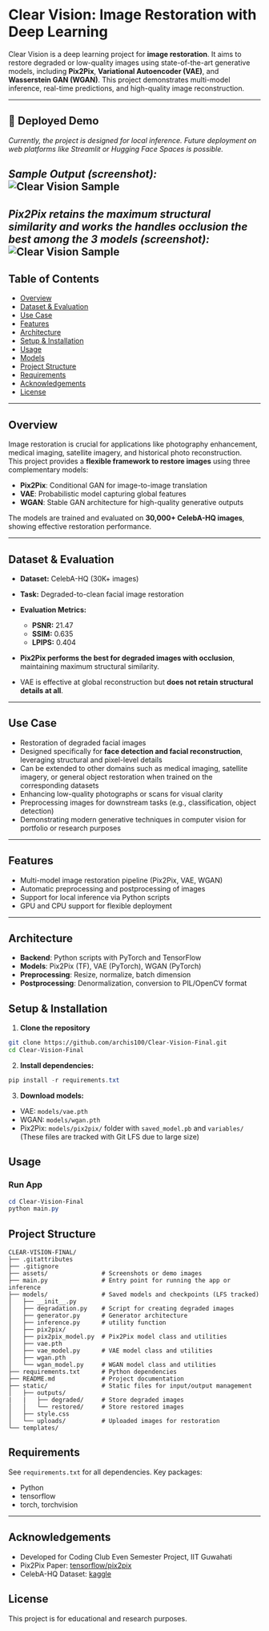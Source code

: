 # Clear Vision: Image Restoration with Deep Learning

Clear Vision is a deep learning project for **image restoration**. It aims to restore degraded or low-quality images using state-of-the-art generative models, including **Pix2Pix**, **Variational Autoencoder (VAE)**, and **Wasserstein GAN (WGAN)**. This project demonstrates multi-model inference, real-time predictions, and high-quality image reconstruction.

---

## 🚀 Deployed Demo

*Currently, the project is designed for local inference. Future deployment on web platforms like Streamlit or Hugging Face Spaces is possible.*

*Sample Output (screenshot):*
![Clear Vision Sample](assets/demo_screenshot1.jpg)
---

*Pix2Pix retains the maximum structural similarity and works the handles occlusion the best among the 3 models (screenshot):*
![Clear Vision Sample](assets/demo_screenshot2.jpg)
---

## Table of Contents
- [Overview](#overview)
- [Dataset & Evaluation](#dataset--evaluation)
- [Use Case](#use-case)
- [Features](#features)
- [Architecture](#architecture)
- [Setup & Installation](#setup--installation)
- [Usage](#usage)
- [Models](#models)
- [Project Structure](#project-structure)
- [Requirements](#requirements)
- [Acknowledgements](#acknowledgements)
- [License](#license)

---

## Overview

Image restoration is crucial for applications like photography enhancement, medical imaging, satellite imagery, and historical photo reconstruction.  
This project provides a **flexible framework to restore images** using three complementary models:

- **Pix2Pix**: Conditional GAN for image-to-image translation
- **VAE**: Probabilistic model capturing global features
- **WGAN**: Stable GAN architecture for high-quality generative outputs

The models are trained and evaluated on **30,000+ CelebA-HQ images**, showing effective restoration performance.

---

## Dataset & Evaluation

- **Dataset:** CelebA-HQ (30K+ images)  
- **Task:** Degraded-to-clean facial image restoration  
- **Evaluation Metrics:**
  - **PSNR:** 21.47  
  - **SSIM:** 0.635  
  - **LPIPS:** 0.404  

- **Pix2Pix performs the best for degraded images with occlusion**, maintaining maximum structural similarity.  
- VAE is effective at global reconstruction but **does not retain structural details at all**.

---

## Use Case

- Restoration of degraded facial images  
- Designed specifically for **face detection and facial reconstruction**, leveraging structural and pixel-level details  
- Can be extended to other domains such as medical imaging, satellite imagery, or general object restoration when trained on the corresponding datasets  
- Enhancing low-quality photographs or scans for visual clarity  
- Preprocessing images for downstream tasks (e.g., classification, object detection)  
- Demonstrating modern generative techniques in computer vision for portfolio or research purposes

---

## Features

- Multi-model image restoration pipeline (Pix2Pix, VAE, WGAN)  
- Automatic preprocessing and postprocessing of images  
- Support for local inference via Python scripts  
- GPU and CPU support for flexible deployment  

---

## Architecture

- **Backend**: Python scripts with PyTorch and TensorFlow  
- **Models**: Pix2Pix (TF), VAE (PyTorch), WGAN (PyTorch)  
- **Preprocessing**: Resize, normalize, batch dimension  
- **Postprocessing**: Denormalization, conversion to PIL/OpenCV format

## Setup & Installation

1. **Clone the repository**
```bash
git clone https://github.com/archis100/Clear-Vision-Final.git
cd Clear-Vision-Final
```
2. **Install dependencies:**
```powershell
pip install -r requirements.txt
```
3. **Download models:**
- VAE: `models/vae.pth`
- WGAN: `models/wgan.pth`
- Pix2Pix: `models/pix2pix/` folder with `saved_model.pb` and `variables/`
  (These files are tracked with Git LFS due to large size)

## Usage
### Run App
```powershell
cd Clear-Vision-Final
python main.py
```

## Project Structure
```
CLEAR-VISION-FINAL/
├── .gitattributes
├── .gitignore
├── assets/               # Screenshots or demo images
├── main.py               # Entry point for running the app or inference
├── models/               # Saved models and checkpoints (LFS tracked)
│   ├── __init__.py
│   ├── degradation.py    # Script for creating degraded images
│   ├── generator.py      # Generator architecture
│   ├── inference.py      # utility function
│   ├── pix2pix/
│   ├── pix2pix_model.py  # Pix2Pix model class and utilities
│   ├── vae.pth
│   ├── vae_model.py      # VAE model class and utilities
│   ├── wgan.pth
│   └── wgan_model.py     # WGAN model class and utilities
├── requirements.txt      # Python dependencies
├── README.md             # Project documentation
├── static/               # Static files for input/output management
│   ├── outputs/
|   |   ├── degraded/     # Store degraded images
│   │   └── restored/     # Store restored images
│   ├── style.css
│   └── uploads/          # Uploaded images for restoration
└── templates/
```

## Requirements
See `requirements.txt` for all dependencies. Key packages:
- Python
- tensorflow
- torch, torchvision
---

## Acknowledgements
- Developed for Coding Club Even Semester Project, IIT Guwahati
- Pix2Pix Paper: [tensorflow/pix2pix](https://www.tensorflow.org/tutorials/generative/pix2pix)
- CelebA-HQ Dataset: [kaggle](https://www.kaggle.com/datasets/badasstechie/celebahq-resized-256x256)

## License
This project is for educational and research purposes.
